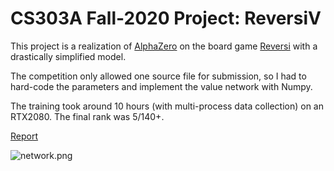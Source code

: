 # CS303A Fall-2020 Project: ReversiV
This project is a realization of [AlphaZero](https://deepmind.com/blog/article/alphazero-shedding-new-light-grand-games-chess-shogi-and-go) on the board game [Reversi](https://en.wikipedia.org/wiki/Reversi) with a drastically simplified model.

The competition only allowed one source file for submission, so I had to hard-code the parameters and implement the value network with Numpy.

The training took around 10 hours (with multi-process data collection) on an RTX2080. The final rank was 5/140+. 

[Report](https://github.com/sustc11810424/ReversiV/blob/main/report.pdf)





![network.png](https://github.com/sustc11810424/ReversiV/blob/main/figures/network.png?raw=true)

